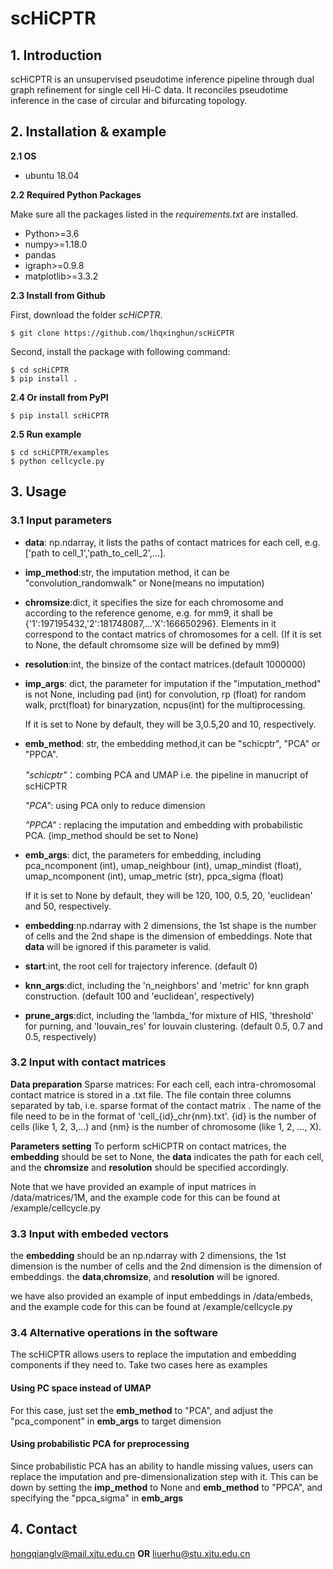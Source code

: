 # scHiCPTR

## 1. Introduction
scHiCPTR is an unsupervised pseudotime inference pipeline through dual graph refinement for single cell Hi-C data. It reconciles pseudotime inference in the case of circular and bifurcating topology.

## 2. Installation & example

**2.1 OS**
- ubuntu 18.04

**2.2 Required Python Packages**

Make sure all the packages listed in the *requirements.txt* are installed.

- Python>=3.6
- numpy>=1.18.0
- pandas
- igraph>=0.9.8
- matplotlib>=3.3.2



**2.3 Install from Github**

First, download the folder *scHiCPTR*.

```
$ git clone https://github.com/lhqxinghun/scHiCPTR
```
Second, install the package with following command:

```
$ cd scHiCPTR
$ pip install .
```

**2.4 Or install from PyPI**

```
$ pip install scHiCPTR
```

**2.5 Run example**

```
$ cd scHiCPTR/examples
$ python cellcycle.py
```

## 3. Usage
### 3.1 Input parameters

- **data**: np.ndarray, it lists the paths of contact matrices for each cell, e.g.['path to cell_1','path_to_cell_2',...].
- **imp_method**:str, the imputation method, it can be "convolution_randomwalk" or None(means no imputation)
- **chromsize**:dict, it specifies the size for each chromosome and according to the reference genome, e.g. for mm9, it shall be {'1':197195432,'2':181748087,...'X':166650296}. Elements in it correspond to the contact matrics of chromosomes for a cell. (If it is set to None, the default chromsome size will be defined by mm9)
- **resolution**:int, the binsize of the contact matrices.(default 1000000)
- **imp_args**: dict, the parameter for imputation if the "imputation_method" is not None, including pad (int) for convolution, 
                rp (float) for random walk,
                prct(float) for binaryzation,
                ncpus(int) for the multiprocessing.
    
    If it is set to None by default, they will be 3,0.5,20 and 10, respectively.

- **emb_method**: str, the embedding method,it can be "schicptr", "PCA" or "PPCA".

    *"schicptr"*：combing PCA and UMAP i.e. the pipeline in manucript of scHiCPTR
     
    *"PCA"*: using PCA only to reduce dimension
     
    *"PPCA"* : replacing the imputation and embedding with probabilistic PCA. (imp_method should be set to None)

- **emb_args**:   dict, the parameters for embedding, including
                pca_ncomponent (int),
                umap_neighbour (int),
                umap_mindist (float),
                umap_ncomponent (int),
                umap_metric (str),
                ppca_sigma (float)
            
    If it is set to None by default, they will be 120, 100, 0.5, 20, 'euclidean' and 50, respectively.


- **embedding**:np.ndarray with 2 dimensions, the 1st shape is the number of cells and the 2nd shape is the dimension of embeddings. Note that **data** will be ignored if this parameter is valid.
- **start**:int, the root cell for trajectory inference. (default 0)
- **knn_args**:dict, including the 'n_neighbors' and 'metric' for knn graph construction. (default 100 and 'euclidean', respectively)
- **prune_args**:dict, including the 'lambda_'for mixture of HIS, 'threshold' for purning, and 'louvain_res' for louvain clustering. (default 0.5, 0.7 and 0.5, respectively)

### 3.2 Input with contact matrices
**Data preparation** Sparse matrices: For each cell, each intra-chromosomal contact matrice is stored in a .txt file. The file contain three columns separated by tab, i.e. sparse format of the contact matrix . The name of the file need to be in the format of 'cell_{id}_chr{nm}.txt'. {id} is the number of cells (like 1, 2, 3,...) and {nm} is the number of chromosome (like 1, 2, ..., X).

**Parameters setting** To perform scHiCPTR on contact matrices, the **embedding** should be set to None, the **data** indicates the path for each cell, and the **chromsize** and **resolution** should be specified accordingly.

Note that we have provided an example of input matrices in /data/matrices/1M, and the example code for this can be found at /example/cellcycle.py

### 3.3 Input with embeded vectors
the **embedding** should be an np.ndarray with 2 dimensions, the 1st dimension is the number of cells and the 2nd dimension is the dimension of embeddings. the **data**,**chromsize**, and **resolution** will be ignored.

we have also provided an example of input embeddings in /data/embeds, and the example code for this can be found at /example/cellcycle.py

### 3.4 Alternative operations in the software
The scHiCPTR allows users to replace the imputation and embedding components if they need to. Take two cases here as examples 
#### Using PC space instead of UMAP
For this case, just set the **emb_method** to "PCA", and adjust the "pca_component" in **emb_args** to target dimension

#### Using probabilistic PCA for preprocessing
Since probabilistic PCA has an ability to handle missing values, users can replace the imputation and pre-dimensionalization step with it. This can be down by setting the **imp_method** to None and **emb_method** to "PPCA", and specifying the "ppca_sigma" in **emb_args**

## 4. Contact
hongqianglv@mail.xjtu.edu.cn **OR** liuerhu@stu.xjtu.edu.cn
